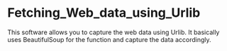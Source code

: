 # Fetching_Web_data_using_Urlib
This software allows you to capture the web data using Urlib. It basically uses BeautifulSoup for the function and capture the data accordingly.
